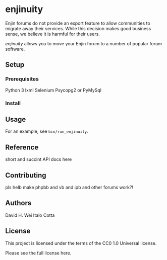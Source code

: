 # enjinuity
Enjin forums do not provide an export feature to allow communities to migrate
away their services. While this decision makes good business sense, we believe
it is harmful for their users.

*enjinuity* allows you to move your Enjin forum to a number of popular forum
software.

## Setup

### Prerequisites
Python 3
lxml
Selenium
Psycopg2 or PyMySql

### Install

## Usage
For an example, see `bin/run_enjinuity`.

## Reference
short and succint API docs here

## Contributing
pls helb make phpbb and vb and ipb and other forums work?!

## Authors
David H. Wei
Italo Cotta

## License
This project is licensed under the terms of the CC0 1.0 Universal license.

Please see the full license here.
